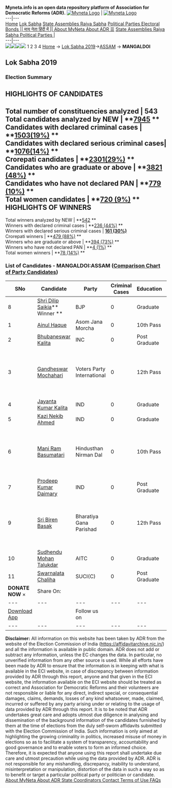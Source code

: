 **Myneta.info is an open data repository platform of Association for Democratic Reforms (ADR).**
[![Myneta Logo](https://www.myneta.info/lib/img/myneta-logo.png)](https://www.myneta.info/) | [![Myneta Logo](https://www.myneta.info/lib/img/adr-logo.png)](https://adrindia.org)  
---|---  
[Home](https://www.myneta.info/) [Lok Sabha](https://www.myneta.info/#ls "Lok Sabha") [ State Assemblies ](https://www.myneta.info/#sa "State Assemblies") [Rajya Sabha](https://www.myneta.info/#rs "Rajya Sabha") [Political Parties ](https://www.myneta.info/party "Political Parties") [ Electoral Bonds ](https://www.myneta.info/electoral_bonds "Electoral Bonds") [ || माय नेता हिंदी में || ](https://translate.google.co.in/translate?prev=hp&hl=en&js=y&u=www.myneta.info&sl=en&tl=hi&history_state0=) [ About MyNeta ](https://adrindia.org/content/about-myneta) [ About ADR ](https://adrindia.org/about-adr/who-we-are) [☰](javascript:void\(0\))
[ State Assemblies ](https://www.myneta.info/#sa "State Assemblies") [ Rajya Sabha ](https://www.myneta.info/#rs "Rajya Sabha") [ Political Parties ](https://www.myneta.info/party "Political Parties")
|   
---|---  
![](https://www.myneta.info/lib/img/banner/banner-1.png)![](https://www.myneta.info/lib/img/banner/banner-2.png)![](https://www.myneta.info/lib/img/banner/banner-3.png)![](https://www.myneta.info/lib/img/banner/banner-4.png)
1  2  3  4 
[Home](https://www.myneta.info/) → [Lok Sabha 2019](https://www.myneta.info/LokSabha2019/)→[ASSAM](https://www.myneta.info/LokSabha2019/index.php?action=show_constituencies&state_id=36) → **MANGALDOI**
### 
## Lok Sabha 2019
###  Election Summary 
HIGHLIGHTS OF CANDIDATES  
---  
Total number of constituencies analyzed |  543   
Total candidates analyzed by NEW | **[7945](https://www.myneta.info/LokSabha2019/index.php?action=summary&subAction=candidates_analyzed&sort=candidate#summary) **  
Candidates with declared criminal cases | **[1503(19%)](https://www.myneta.info/LokSabha2019/index.php?action=summary&subAction=crime&sort=candidate#summary) **  
Candidates with declared serious criminal cases| **[1076(14%)](https://www.myneta.info/LokSabha2019/index.php?action=summary&subAction=serious_crime&sort=candidate#summary) **  
Crorepati candidates | **[2301(29%)](https://www.myneta.info/LokSabha2019/index.php?action=summary&subAction=crorepati&sort=candidate#summary) **  
Candidates who are graduate or above | **[3821 (48%)](https://www.myneta.info/LokSabha2019/index.php?action=summary&subAction=education&sort=candidate#summary) **  
Candidates who have not declared PAN | **[779 (10%)](https://www.myneta.info/LokSabha2019/index.php?action=summary&subAction=without_pan&sort=candidate#summary) **  
Total women candidates | **[720 (9%)](https://www.myneta.info/LokSabha2019/index.php?action=summary&subAction=women_candidate&sort=candidate#summary) **  
HIGHLIGHTS OF WINNERS  
---  
Total winners analyzed by NEW | **[542](https://www.myneta.info/LokSabha2019/index.php?action=summary&subAction=winner_analyzed&sort=candidate#summary) **  
Winners with declared criminal cases | **[236 (44%)](https://www.myneta.info/LokSabha2019/index.php?action=summary&subAction=winner_crime&sort=candidate#summary) **  
Winners with declared serious criminal cases | **[161 (30%)](https://www.myneta.info/LokSabha2019/index.php?action=summary&subAction=winner_serious_crime&sort=candidate#summary)**  
Crorepati winners | **[479 (88%)](https://www.myneta.info/LokSabha2019/index.php?action=summary&subAction=winner_crorepati&sort=candidate#summary) **  
Winners who are graduate or above | **[394 (73%)](https://www.myneta.info/LokSabha2019/index.php?action=summary&subAction=winner_education&sort=candidate#summary) **  
Winners who have not declared PAN | **[4 (1%)](https://www.myneta.info/LokSabha2019/index.php?action=summary&subAction=winner_without_pan&sort=candidate#summary) **  
Total women winners | **[78 (14%)](https://www.myneta.info/LokSabha2019/index.php?action=summary&subAction=winner_women&sort=candidate#summary) **  
### List of Candidates - MANGALDOI:ASSAM ([Comparison Chart of Party Candidates](https://www.myneta.info/LokSabha2019/comparisonchart.php?constituency_id=469))
SNo | Candidate| Party| Criminal Cases| Education| Age| Total Assets| Liabilities  
---|---|---|---|---|---|---|---  
8  | [Shri Dilip Saikia](https://www.myneta.info/LokSabha2019/candidate.php?candidate_id=5370)** Winner ** | BJP | 0 | Graduate| 45 | Rs 62,06,286 ~ 62 Lacs+ | Rs 0 ~   
1  | [Ainul Haque](https://www.myneta.info/LokSabha2019/candidate.php?candidate_id=5926) | Asom Jana Morcha | 0 | 10th Pass| 36 | Rs 20,00,000 ~ 20 Lacs+ | Rs 0 ~   
2  | [Bhubaneswar Kalita](https://www.myneta.info/LokSabha2019/candidate.php?candidate_id=5566) | INC | 0 | Post Graduate| 67 | Rs 12,66,99,173 ~ 12 Crore+ | Rs 0 ~   
3  | [Gandheswar Mochahari](https://www.myneta.info/LokSabha2019/candidate.php?candidate_id=5930) | Voters Party International | 0 | 12th Pass| 47 | ![](https://myneta.info/image_v2.php?myneta_folder=LokSabha2019&candidate_id=5930&col=ta) | ![](https://myneta.info/image_v2.php?myneta_folder=LokSabha2019&candidate_id=5930&col=lia)  
4  | [Jayanta Kumar Kalita](https://www.myneta.info/LokSabha2019/candidate.php?candidate_id=5928) | IND | 0 | Graduate| 41 | Rs 41,60,000 ~ 41 Lacs+ | Rs 1,55,000 ~ 1 Lacs+  
5  | [Kazi Nekib Ahmed](https://www.myneta.info/LokSabha2019/candidate.php?candidate_id=5931) | IND | 0 | Graduate| 60 | Rs 1,70,22,000 ~ 1 Crore+ | Rs 0 ~   
6  | [Mani Ram Basumatari](https://www.myneta.info/LokSabha2019/candidate.php?candidate_id=5929) | Hindusthan Nirman Dal | 0 | 10th Pass| 41 | ![](https://myneta.info/image_v2.php?myneta_folder=LokSabha2019&candidate_id=5929&col=ta) | ![](https://myneta.info/image_v2.php?myneta_folder=LokSabha2019&candidate_id=5929&col=lia)  
7  | [Prodeep Kumar Daimary](https://www.myneta.info/LokSabha2019/candidate.php?candidate_id=5565) | IND | 0 | Post Graduate| 55 | Rs 10,35,500 ~ 10 Lacs+ | Rs 0 ~   
9  | [Sri Biren Basak](https://www.myneta.info/LokSabha2019/candidate.php?candidate_id=5924) | Bharatiya Gana Parishad | 0 | 12th Pass| 44 | ![](https://myneta.info/image_v2.php?myneta_folder=LokSabha2019&candidate_id=5924&col=ta) | ![](https://myneta.info/image_v2.php?myneta_folder=LokSabha2019&candidate_id=5924&col=lia)  
10  | [Sudhendu Mohan Talukdar](https://www.myneta.info/LokSabha2019/candidate.php?candidate_id=5932) | AITC | 0 | Graduate| 43 | Rs 38,40,000 ~ 38 Lacs+ | Rs 14,30,957 ~ 14 Lacs+  
11  | [Swarnalata Chaliha](https://www.myneta.info/LokSabha2019/candidate.php?candidate_id=5927) | SUCI(C) | 0 | Post Graduate| 44 | Rs 32,900 ~ 32 Thou+ | Rs 0 ~   
|  **DONATE NOW** × |  Share On:  | [](https://api.whatsapp.com/send?text=https%3A%2F%2Fmyneta.info%2Fpunjab2022%2Findex.php%3Faction%3Dshow_constituencies%26state_id%3D19) | [](https://www.facebook.com/sharer/sharer.php?u=https%3A%2F%2Fmyneta.info%2Fpunjab2022%2Findex.php%3Faction%3Dshow_constituencies%26state_id%3D19) | [](https://twitter.com/share?url=https%3A%2F%2Fmyneta.info%2Fpunjab2022%2Findex.php%3Faction%3Dshow_constituencies%26state_id%3D19)  
---|---|---|---|---  
| [ Download App ](https://play.google.com/store/apps/details?id=com.webrosoft.myneta1&pcampaignid=pcampaignidMKT-Other-global-all-co-prtnr-py-PartBadge-Mar2515-1) | [](https://play.google.com/store/apps/details?id=com.webrosoft.myneta1&pcampaignid=pcampaignidMKT-Other-global-all-co-prtnr-py-PartBadge-Mar2515-1) |  Follow us on  | [](https://www.facebook.com/adrindia.org/) | [](https://twitter.com/adrspeaks) | [](https://groups.google.com/g/national-election-watch?hl=en&pli=1) | [](https://www.instagram.com/adrspeaks/) | [](https://www.youtube.com/user/adrspeaks) | [](https://sharechat.com/profile/adrspeaks)  
---|---|---|---|---|---|---|---|---  
**Disclaimer:** All information on this website has been taken by ADR from the website of the Election Commission of India (https://affidavitarchive.nic.in/) and all the information is available in public domain. ADR does not add or subtract any information, unless the EC changes the data. In particular, no unverified information from any other source is used. While all efforts have been made by ADR to ensure that the information is in keeping with what is available in the ECI website, in case of discrepancy between information provided by ADR through this report, anyone and that given in the ECI website, the information available on the ECI website should be treated as correct and Association for Democratic Reforms and their volunteers are not responsible or liable for any direct, indirect special, or consequential damages, claims, demands, losses of any kind whatsoever, made, claimed, incurred or suffered by any party arising under or relating to the usage of data provided by ADR through this report. It is to be noted that ADR undertakes great care and adopts utmost due diligence in analysing and dissemination of the background information of the candidates furnished by them at the time of elections from the duly self-sworn affidavits submitted with the Election Commission of India. Such information is only aimed at highlighting the growing criminality in politics, increased misuse of money in elections so as to facilitate a system of transparency, accountability and good governance and to enable voters to form an informed choice. Therefore, it is expected that anyone using this report shall undertake due care and utmost precaution while using the data provided by ADR. ADR is not responsible for any mishandling, discrepancy, inability to understand, misinterpretation or manipulation, distortion of the data in such a way so as to benefit or target a particular political party or politician or candidate. 
[ About MyNeta ](https://adrindia.org/content/about-myneta) [ About ADR ](https://adrindia.org/about-adr/who-we-are) [ State Coordinators ](https://adrindia.org/about-adr/state-coordinators) [ Contact ](https://adrindia.org/contact-us) [ Terms of Use ](https://adrindia.org/content/adr-terms-use) [ FAQs ](https://adrindia.org/content/faqs)
